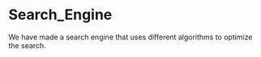 # Search_Engine
We have made a search engine that uses different algorithms to optimize the search.
